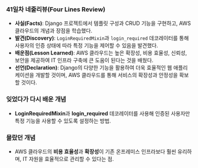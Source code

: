 ### **41일차 네줄리뷰(Four Lines Review)** ###

- **사실(Facts)**: Django 프로젝트에서 템플릿 구성과 CRUD 기능을 구현하고, AWS 클라우드의 개념과 장점을 학습했다.
- **발견(Discovery)**: `LoginRequiredMixin`과 `login_required` 데코레이터를 통해 사용자의 인증 상태에 따라 특정 기능을 제어할 수 있음을 발견했다.
- **배운점(Lesson Learned)**: AWS 클라우드는 높은 확장성, 비용 효율성, 신뢰성, 보안을 제공하여 IT 인프라 구축에 큰 도움이 된다는 것을 배웠다.
- **선언(Declaration)**: Django의 다양한 기능을 활용하여 더욱 효율적인 웹 애플리케이션을 개발할 것이며, AWS 클라우드를 통해 서비스의 확장성과 안정성을 확보할 것이다.

### **잊었다가 다시 배운 개념**

- **LoginRequiredMixin**과 **login_required** 데코레이터를 사용해 인증된 사용자만 특정 기능을 사용할 수 있도록 설정하는 방법.

### **몰랐던 개념**

- AWS 클라우드의 **비용 효율성**과 **확장성**이 기존 온프레미스 인프라보다 훨씬 유리하며, IT 자원을 효율적으로 관리할 수 있다는 점.
